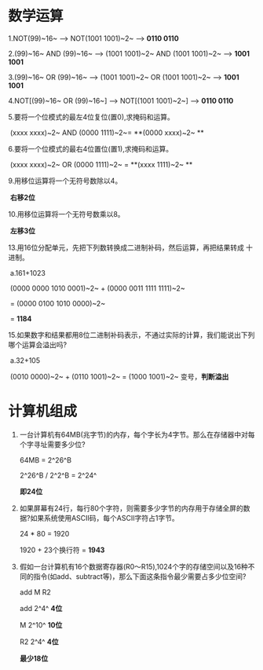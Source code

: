 # 数学运算

1.NOT(99)~16~ --> NOT(1001 1001)~2~ --> **0110 0110**

2.(99)~16~ AND (99)~16~ --> (1001 1001)~2~ AND (1001 1001)~2~ --> **1001 1001**

3.(99)~16~ OR (99)~16~ --> (1001 1001)~2~ OR (1001 1001)~2~  --> **1001 1001**

4.NOT[(99)~16~ OR (99)~16~] --> NOT[(1001 1001)~2~] --> **0110 0110**

5.要将一个位模式的最左4位复位(置0),求掩码和运算。

​	(xxxx xxxx)~2~ AND (0000 1111)~2~= **(0000 xxxx)~2~ **

6.要将一个位模式的最右4位置位(置1),求掩码和运算。

​	 (xxxx xxxx)~2~ OR (0000 1111)~2~ = **(xxxx 1111)~2~ **

9.用移位运算将一个无符号数除以4。

​	**右移2位**

10.用移位运算将一个无符号数乘以8。

​	**左移3位**

13.用16位分配单元，先把下列数转换成二进制补码，然后运算，再把结果转成	十进制。

​	a.161+1023

​		(0000 0000 1010 0001)~2~ + (0000 0011 1111 1111)~2~ 

​		= (0000 0100 1010 0000)~2~ 

​		= **1184**

15.如果数字和结果都用8位二进制补码表示，不通过实际的计算，我们能说出下列哪个运算会溢出吗?

​	a.32+105

​		(0010 0000)~2~ + (0110 1001)~2~ = (1000 1001)~2~ 变号，**判断溢出**



# 计算机组成

1. 一台计算机有64MB(兆字节)的内存，每个字长为4字节。那么在存储器中对每个字寻址需要多少位?

   64MB = 2^26^B

    2^26^B / 2^2^B = 2^24^

   **即24位**

2. 如果屏幕有24行，每行80个字符，则需要多少字节的内存用于存储全屏的数据?如果系统使用ASCII码，每个ASCII字符占1字节。

   24 * 80 = 1920

   1920 + 23个换行符 = **1943**

3. 假如一台计算机有16个数据寄存器(R0〜R15),1024个字的存储空间以及16种不同的指令(如add、subtract等)，那么下面这条指令最少需要占多少位空间?

   add M R2

   add 2^4^ **4位**

   M 2^10^ **10位**

   R2 2^4^ **4位**

   **最少18位**

